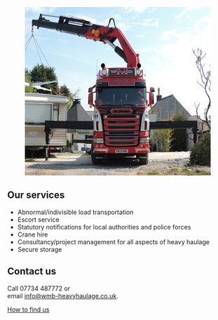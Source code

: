---
---

<figure>
  <img
    alt="Timber harvester."
    src="/assets/images/index.jpeg"
    srcset="/assets/images/index@2x.jpeg w1024"
    width="512"
    height="384">
</figure>

Our services
------------
* Abnormal/indivisible load transportation
* Escort service
* Statutory notifications for local authorities and police forces 
* Crane hire
* Consultancy/project management for all aspects of heavy haulage
* Secure storage

Contact us
----------
Call 07734 487772 or  
email [info@wmb-heavyhaulage.co.uk](mailto:info@wmb-heavyhaulage.co.uk).


[How to find us](/contact-us.html)
